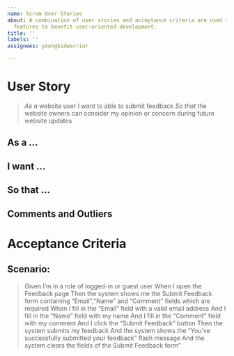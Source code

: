 ```yaml
---
name: Scrum User Stories
about: A combination of user stories and acceptance criteria are used to outline atomic
  features to benefit user-oriented development.
title: ''
labels: ''
assignees: youngkidwarrior

---
```


<!-- A user story can be constructed in 3 parts (As, I want, and So that). Acceptance criteria outline the concrete technical requirements to make the changes outlined by the user story. Acceptance criteria outline the concrete technical requirements to make the changes outlined by the user story. -->

# User Story
<!-- A user story looks at the problem from the user's perspective. Define the user, define the feature, and define the feature. If the problem does not fit the scope of a specific user (common in backend work) please explain why in the section below  -->

> *As a* website user
> *I want* to able to submit feedback
> *So that* the website owners can consider my opinion or concern during future website updates

## As a ...


## I want ...


## So that ...




## Comments and Outliers 


# Acceptance Criteria
<!-- Acceptance Criteria outline the technical requirements. Ask yourself, "What needs to exist in my environment to accomplish the user story. If you find the acceptance criteria getting large, It may be beneficial to split up the issue into multiple smaller issues. -->

## Scenario:

> Given I’m in a role of logged-in or guest user
> When I open the Feedback page
> Then the system shows me the Submit Feedback form containing “Email”,“Name” and “Comment” fields which are required
> When I fill in the “Email” field with a valid email address
> And I fill in the “Name” field with my name
> And I fill in the “Comment” field with my comment
> And I click the “Submit Feedback” button
> Then the system submits my feedback
> And the system shows the “You’ve successfully submitted your feedback” flash message
> And the system clears the fields of the Submit Feedback form”

